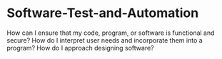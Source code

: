 # Software-Test-and-Automation

How can I ensure that my code, program, or software is functional and secure?
How do I interpret user needs and incorporate them into a program?
How do I approach designing software?
